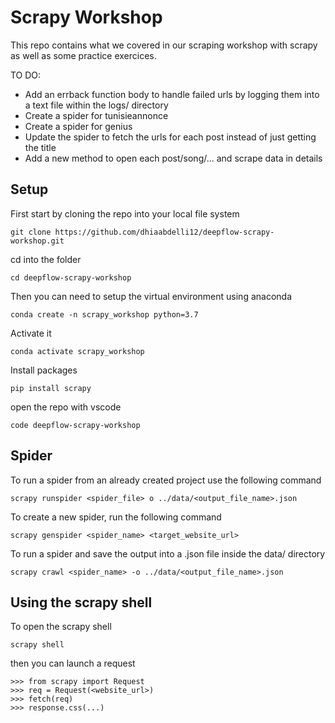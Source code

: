 # Scrapy Workshop
This repo contains what we covered in our scraping workshop with scrapy as well as some practice exercices.

TO DO:
- Add an errback function body to handle failed urls by logging them into a text file within the logs/ directory
- Create a spider for tunisieannonce
- Create a spider for genius
- Update the spider to fetch the urls for each post instead of just getting the title
- Add a new method to open each post/song/... and scrape data in details

## Setup

First start by cloning the repo into your local file system

```
git clone https://github.com/dhiaabdelli12/deepflow-scrapy-workshop.git
```

cd into the folder
```
cd deepflow-scrapy-workshop
```

Then you can need to setup the virtual environment using anaconda
```
conda create -n scrapy_workshop python=3.7
```
Activate it

```
conda activate scrapy_workshop
```

Install packages

```
pip install scrapy
```

open the repo with vscode
```
code deepflow-scrapy-workshop
```

## Spider
To run a spider from an already created project use the following command
```
scrapy runspider <spider_file> o ../data/<output_file_name>.json
```

To create a new spider, run the following command
```
scrapy genspider <spider_name> <target_website_url>
```
To run a spider and save the output into a .json file inside the data/ directory

```
scrapy crawl <spider_name> -o ../data/<output_file_name>.json
```


## Using the scrapy shell
To open the scrapy shell
```
scrapy shell
```

then you can launch a request

```
>>> from scrapy import Request
>>> req = Request(<website_url>)
>>> fetch(req)
>>> response.css(...)
```
